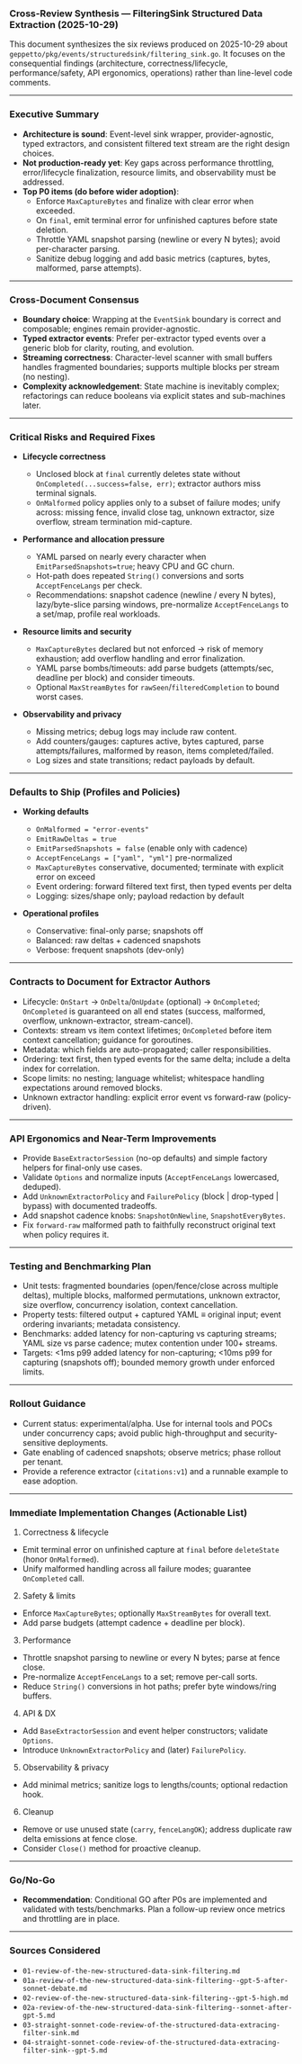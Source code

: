 ### Cross-Review Synthesis — FilteringSink Structured Data Extraction (2025-10-29)

This document synthesizes the six reviews produced on 2025-10-29 about `geppetto/pkg/events/structuredsink/filtering_sink.go`. It focuses on the consequential findings (architecture, correctness/lifecycle, performance/safety, API ergonomics, operations) rather than line-level code comments.

---

### Executive Summary

- **Architecture is sound**: Event-level sink wrapper, provider-agnostic, typed extractors, and consistent filtered text stream are the right design choices.
- **Not production-ready yet**: Key gaps across performance throttling, error/lifecycle finalization, resource limits, and observability must be addressed.
- **Top P0 items (do before wider adoption)**:
  - Enforce `MaxCaptureBytes` and finalize with clear error when exceeded.
  - On `final`, emit terminal error for unfinished captures before state deletion.
  - Throttle YAML snapshot parsing (newline or every N bytes); avoid per-character parsing.
  - Sanitize debug logging and add basic metrics (captures, bytes, malformed, parse attempts).

---

### Cross-Document Consensus

- **Boundary choice**: Wrapping at the `EventSink` boundary is correct and composable; engines remain provider-agnostic.
- **Typed extractor events**: Prefer per-extractor typed events over a generic blob for clarity, routing, and evolution.
- **Streaming correctness**: Character-level scanner with small buffers handles fragmented boundaries; supports multiple blocks per stream (no nesting).
- **Complexity acknowledgement**: State machine is inevitably complex; refactorings can reduce booleans via explicit states and sub-machines later.

---

### Critical Risks and Required Fixes

- **Lifecycle correctness**
  - Unclosed block at `final` currently deletes state without `OnCompleted(...success=false, err)`; extractor authors miss terminal signals.
  - `OnMalformed` policy applies only to a subset of failure modes; unify across: missing fence, invalid close tag, unknown extractor, size overflow, stream termination mid-capture.

- **Performance and allocation pressure**
  - YAML parsed on nearly every character when `EmitParsedSnapshots=true`; heavy CPU and GC churn.
  - Hot-path does repeated `String()` conversions and sorts `AcceptFenceLangs` per check.
  - Recommendations: snapshot cadence (newline / every N bytes), lazy/byte-slice parsing windows, pre-normalize `AcceptFenceLangs` to a set/map, profile real workloads.

- **Resource limits and security**
  - `MaxCaptureBytes` declared but not enforced → risk of memory exhaustion; add overflow handling and error finalization.
  - YAML parse bombs/timeouts: add parse budgets (attempts/sec, deadline per block) and consider timeouts.
  - Optional `MaxStreamBytes` for `rawSeen`/`filteredCompletion` to bound worst cases.

- **Observability and privacy**
  - Missing metrics; debug logs may include raw content.
  - Add counters/gauges: captures active, bytes captured, parse attempts/failures, malformed by reason, items completed/failed.
  - Log sizes and state transitions; redact payloads by default.

---

### Defaults to Ship (Profiles and Policies)

- **Working defaults**
  - `OnMalformed = "error-events"`
  - `EmitRawDeltas = true`
  - `EmitParsedSnapshots = false` (enable only with cadence)
  - `AcceptFenceLangs = ["yaml", "yml"]` pre-normalized
  - `MaxCaptureBytes` conservative, documented; terminate with explicit error on exceed
  - Event ordering: forward filtered text first, then typed events per delta
  - Logging: sizes/shape only; payload redaction by default

- **Operational profiles**
  - Conservative: final-only parse; snapshots off
  - Balanced: raw deltas + cadenced snapshots
  - Verbose: frequent snapshots (dev-only)

---

### Contracts to Document for Extractor Authors

- Lifecycle: `OnStart` → `OnDelta`/`OnUpdate` (optional) → `OnCompleted`; `OnCompleted` is guaranteed on all end states (success, malformed, overflow, unknown-extractor, stream-cancel).
- Contexts: stream vs item context lifetimes; `OnCompleted` before item context cancellation; guidance for goroutines.
- Metadata: which fields are auto-propagated; caller responsibilities.
- Ordering: text first, then typed events for the same delta; include a delta index for correlation.
- Scope limits: no nesting; language whitelist; whitespace handling expectations around removed blocks.
- Unknown extractor handling: explicit error event vs forward-raw (policy-driven).

---

### API Ergonomics and Near-Term Improvements

- Provide `BaseExtractorSession` (no-op defaults) and simple factory helpers for final-only use cases.
- Validate `Options` and normalize inputs (`AcceptFenceLangs` lowercased, deduped).
- Add `UnknownExtractorPolicy` and `FailurePolicy` (block | drop-typed | bypass) with documented tradeoffs.
- Add snapshot cadence knobs: `SnapshotOnNewline`, `SnapshotEveryBytes`.
- Fix `forward-raw` malformed path to faithfully reconstruct original text when policy requires it.

---

### Testing and Benchmarking Plan

- Unit tests: fragmented boundaries (open/fence/close across multiple deltas), multiple blocks, malformed permutations, unknown extractor, size overflow, concurrency isolation, context cancellation.
- Property tests: filtered output + captured YAML ≡ original input; event ordering invariants; metadata consistency.
- Benchmarks: added latency for non-capturing vs capturing streams; YAML size vs parse cadence; mutex contention under 100+ streams.
- Targets: <1ms p99 added latency for non-capturing; <10ms p99 for capturing (snapshots off); bounded memory growth under enforced limits.

---

### Rollout Guidance

- Current status: experimental/alpha. Use for internal tools and POCs under concurrency caps; avoid public high-throughput and security-sensitive deployments.
- Gate enabling of cadenced snapshots; observe metrics; phase rollout per tenant.
- Provide a reference extractor (`citations:v1`) and a runnable example to ease adoption.

---

### Immediate Implementation Changes (Actionable List)

1) Correctness & lifecycle
- Emit terminal error on unfinished capture at `final` before `deleteState` (honor `OnMalformed`).
- Unify malformed handling across all failure modes; guarantee `OnCompleted` call.

2) Safety & limits
- Enforce `MaxCaptureBytes`; optionally `MaxStreamBytes` for overall text.
- Add parse budgets (attempt cadence + deadline per block).

3) Performance
- Throttle snapshot parsing to newline or every N bytes; parse at fence close.
- Pre-normalize `AcceptFenceLangs` to a set; remove per-call sorts.
- Reduce `String()` conversions in hot paths; prefer byte windows/ring buffers.

4) API & DX
- Add `BaseExtractorSession` and event helper constructors; validate `Options`.
- Introduce `UnknownExtractorPolicy` and (later) `FailurePolicy`.

5) Observability & privacy
- Add minimal metrics; sanitize logs to lengths/counts; optional redaction hook.

6) Cleanup
- Remove or use unused state (`carry`, `fenceLangOK`); address duplicate raw delta emissions at fence close.
- Consider `Close()` method for proactive cleanup.

---

### Go/No-Go

- **Recommendation**: Conditional GO after P0s are implemented and validated with tests/benchmarks. Plan a follow-up review once metrics and throttling are in place.

---

### Sources Considered

- `01-review-of-the-new-structured-data-sink-filtering.md`
- `01a-review-of-the-new-structured-data-sink-filtering--gpt-5-after-sonnet-debate.md`
- `02-review-of-the-new-structured-data-sink-filtering--gpt-5-high.md`
- `02a-review-of-the-new-structured-data-sink-filtering--sonnet-after-gpt-5.md`
- `03-straight-sonnet-code-review-of-the-structured-data-extracing-filter-sink.md`
- `04-straight-sonnet-code-review-of-the-structured-data-extracing-filter-sink--gpt-5.md`



